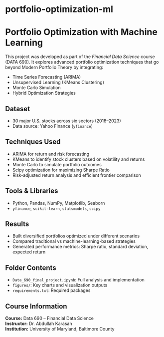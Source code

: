# portfolio-optimization-ml
# Portfolio Optimization with Machine Learning

This project was developed as part of the *Financial Data Science* course (DATA 690). It explores advanced portfolio optimization techniques that go beyond Modern Portfolio Theory by integrating:

- Time Series Forecasting (ARIMA)
- Unsupervised Learning (KMeans Clustering)
- Monte Carlo Simulation
- Hybrid Optimization Strategies

##  Dataset
- 30 major U.S. stocks across six sectors (2018–2023)
- Data source: Yahoo Finance (`yfinance`)

##  Techniques Used
- ARIMA for return and risk forecasting
- KMeans to identify stock clusters based on volatility and returns
- Monte Carlo to simulate portfolio outcomes
- Scipy optimization for maximizing Sharpe Ratio
- Risk-adjusted return analysis and efficient frontier comparison

##  Tools & Libraries
- Python, Pandas, NumPy, Matplotlib, Seaborn
- `yfinance`, `scikit-learn`, `statsmodels`, `scipy`

## Results
- Built diversified portfolios optimized under different scenarios
- Compared traditional vs machine-learning-based strategies
- Generated performance metrics: Sharpe ratio, standard deviation, expected return

##  Folder Contents
- `Data_690_final_project.ipynb`: Full analysis and implementation
- `figures/`: Key charts and visualization outputs
- `requirements.txt`: Required packages

##  Course Information
**Course:** Data 690 – Financial Data Science  
**Instructor:** Dr. Abdullah Karasan  
**Institution:** University of Maryland, Baltimore County

